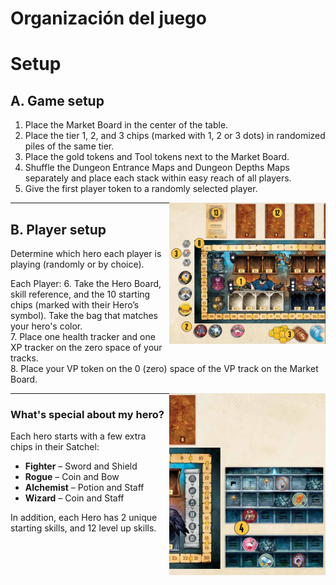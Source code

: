 # Organización del juego

# Setup

## A. Game setup
1. Place the Market Board in the center of the table.  
2. Place the tier 1, 2, and 3 chips (marked with 1, 2 or 3 dots) in randomized piles of the same tier.  
3. Place the gold tokens and Tool tokens next to the Market Board.  
4. Shuffle the Dungeon Entrance Maps and Dungeon Depths Maps separately and place each stack within easy reach of all players.  
5. Give the first player token to a randomly selected player.  

<img src="assets/imagen-tienda1.png" alt="Market Board" width="250" align="right"/>

---

## B. Player setup
Determine which hero each player is playing (randomly or by choice).

Each Player:
6. Take the Hero Board, skill reference, and the 10 starting chips (marked with their Hero’s symbol). Take the bag that matches your hero's color.  
7. Place one health tracker and one XP tracker on the zero space of your tracks.  
8. Place your VP token on the 0 (zero) space of the VP track on the Market Board.  

<img src="assets/imagen-tienda2.png" alt="Hero Board" width="250" align="right"/>

---

### What's special about my hero?
Each hero starts with a few extra chips in their Satchel:

- **Fighter** – Sword and Shield  
- **Rogue** – Coin and Bow  
- **Alchemist** – Potion and Staff  
- **Wizard** – Coin and Staff  

In addition, each Hero has 2 unique starting skills, and 12 level up skills.
